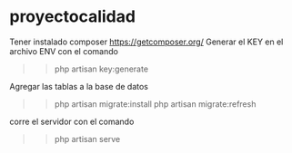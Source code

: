# proyectocalidad

Tener instalado composer https://getcomposer.org/
Generar el KEY en el archivo ENV con el comando 
>>php artisan key:generate

Agregar las tablas a la base de datos
>>php artisan migrate:install
>>php artisan migrate:refresh

corre el servidor con el comando 
>>php artisan serve

